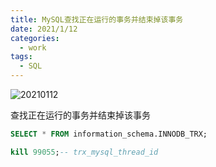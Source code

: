 ```yaml
---
title: MySQL查找正在运行的事务并结束掉该事务
date: 2021/1/12
categories:
  - work
tags:
  - SQL
---
```


![20210112](https://gitee.com/snowyan/image/raw/master/md/wallhaven-z8mq8y.jpg)

<!-- more -->

查找正在运行的事务并结束掉该事务

```sql
SELECT * FROM information_schema.INNODB_TRX;

kill 99055;-- trx_mysql_thread_id
```